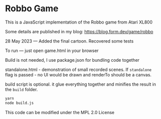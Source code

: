 # Robbo Game

This is a JavaScript implementation of the Robbo game from Atari XL800

Some details are published in my blog: https://blog.form.dev/game/robbo

28 May 2023 — Added the final cartoon. Recovered some tests

To run — just open game.html in your browser

Build is not needed, I use package.json for bundling code together

standalone.html - demonstration of small recorded scenes. If `standalone` flag is passed - no UI would be drawn and renderTo should be a canvas.

build script is optional. it glue everything together and minifies the result in the `build` folder.

```sh
yarn
node build.js
```


This code can be modified under the MPL 2.0 License